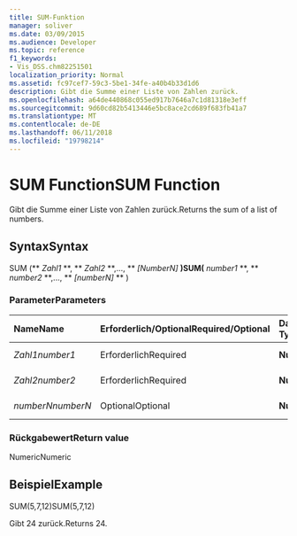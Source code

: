 ```yaml
---
title: SUM-Funktion
manager: soliver
ms.date: 03/09/2015
ms.audience: Developer
ms.topic: reference
f1_keywords:
- Vis_DSS.chm82251501
localization_priority: Normal
ms.assetid: fc97cef7-59c3-5be1-34fe-a40b4b33d1d6
description: Gibt die Summe einer Liste von Zahlen zurück.
ms.openlocfilehash: a64de440868c055ed917b7646a7c1d81318e3eff
ms.sourcegitcommit: 9d60cd82b5413446e5bc8ace2cd689f683fb41a7
ms.translationtype: MT
ms.contentlocale: de-DE
ms.lasthandoff: 06/11/2018
ms.locfileid: "19798214"
---
```

# <a name="sum-function"></a><span data-ttu-id="e89f8-103">SUM Function</span><span class="sxs-lookup"><span data-stu-id="e89f8-103">SUM Function</span></span>

<span data-ttu-id="e89f8-104">Gibt die Summe einer Liste von Zahlen zurück.</span><span class="sxs-lookup"><span data-stu-id="e89f8-104">Returns the sum of a list of numbers.</span></span>
  
## <a name="syntax"></a><span data-ttu-id="e89f8-105">Syntax</span><span class="sxs-lookup"><span data-stu-id="e89f8-105">Syntax</span></span>

<span data-ttu-id="e89f8-106">SUM (** *Zahl1* **, ** *Zahl2* **,..., ** *[NumberN]* **)</span><span class="sxs-lookup"><span data-stu-id="e89f8-106">SUM(** *number1* **, ** *number2* **,..., ** *[numberN]* ** )</span></span> 
  
### <a name="parameters"></a><span data-ttu-id="e89f8-107">Parameter</span><span class="sxs-lookup"><span data-stu-id="e89f8-107">Parameters</span></span>

|<span data-ttu-id="e89f8-108">**Name**</span><span class="sxs-lookup"><span data-stu-id="e89f8-108">**Name**</span></span>|<span data-ttu-id="e89f8-109">**Erforderlich/Optional**</span><span class="sxs-lookup"><span data-stu-id="e89f8-109">**Required/Optional**</span></span>|<span data-ttu-id="e89f8-110">**Datentyp**</span><span class="sxs-lookup"><span data-stu-id="e89f8-110">**Data Type**</span></span>|<span data-ttu-id="e89f8-111">**Beschreibung**</span><span class="sxs-lookup"><span data-stu-id="e89f8-111">**Description**</span></span>|
|:-----|:-----|:-----|:-----|
| <span data-ttu-id="e89f8-112">_Zahl1_</span><span class="sxs-lookup"><span data-stu-id="e89f8-112">_number1_</span></span> <br/> |<span data-ttu-id="e89f8-113">Erforderlich</span><span class="sxs-lookup"><span data-stu-id="e89f8-113">Required</span></span>  <br/> |<span data-ttu-id="e89f8-114">**Numeric**</span><span class="sxs-lookup"><span data-stu-id="e89f8-114">**Numeric**</span></span> <br/> |<span data-ttu-id="e89f8-115">Die erste Zahl.</span><span class="sxs-lookup"><span data-stu-id="e89f8-115">The first number.</span></span>  <br/> |
| <span data-ttu-id="e89f8-116">_Zahl2_</span><span class="sxs-lookup"><span data-stu-id="e89f8-116">_number2_</span></span> <br/> |<span data-ttu-id="e89f8-117">Erforderlich</span><span class="sxs-lookup"><span data-stu-id="e89f8-117">Required</span></span>  <br/> |<span data-ttu-id="e89f8-118">**Numeric**</span><span class="sxs-lookup"><span data-stu-id="e89f8-118">**Numeric**</span></span> <br/> |<span data-ttu-id="e89f8-119">Die zweite Zahl.</span><span class="sxs-lookup"><span data-stu-id="e89f8-119">The second number.</span></span>  <br/> |
| <span data-ttu-id="e89f8-120">_numberN_</span><span class="sxs-lookup"><span data-stu-id="e89f8-120">_numberN_</span></span> <br/> |<span data-ttu-id="e89f8-121">Optional</span><span class="sxs-lookup"><span data-stu-id="e89f8-121">Optional</span></span>  <br/> |<span data-ttu-id="e89f8-122">**Numeric**</span><span class="sxs-lookup"><span data-stu-id="e89f8-122">**Numeric**</span></span> <br/> |<span data-ttu-id="e89f8-123">Die n-te Zahl.</span><span class="sxs-lookup"><span data-stu-id="e89f8-123">The nth number.</span></span>  <br/> |
   
### <a name="return-value"></a><span data-ttu-id="e89f8-124">Rückgabewert</span><span class="sxs-lookup"><span data-stu-id="e89f8-124">Return value</span></span>

<span data-ttu-id="e89f8-125">Numeric</span><span class="sxs-lookup"><span data-stu-id="e89f8-125">Numeric</span></span>
  
## <a name="example"></a><span data-ttu-id="e89f8-126">Beispiel</span><span class="sxs-lookup"><span data-stu-id="e89f8-126">Example</span></span>

<span data-ttu-id="e89f8-127">SUM(5,7,12)</span><span class="sxs-lookup"><span data-stu-id="e89f8-127">SUM(5,7,12)</span></span>
  
<span data-ttu-id="e89f8-128">Gibt 24 zurück.</span><span class="sxs-lookup"><span data-stu-id="e89f8-128">Returns 24.</span></span>
  

